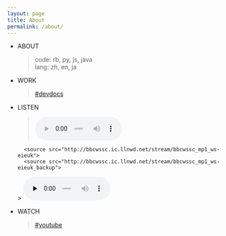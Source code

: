 ```yaml
---
layout: page
title: About
permalink: /about/
---
```


- ABOUT
  > code: rb, py, js, java  
    lang: zh, en, ja

- WORK
  > [#devdocs](https://devdocs.io/)

- LISTEN
  > <audio id="bbclive" controls style="width:200px;" preload="none">
  	    <source src="http://bbcwssc.ic.llnwd.net/stream/bbcwssc_mp1_ws-eieuk">
  	    <source src="http://bbcwssc.ic.llnwd.net/stream/bbcwssc_mp1_ws-eieuk_backup">
  	</audio>
  > <audio controls style="width:200px;" preload="none">
    	<source src="http://musicbird.leanstream.co/JCB068-MP3?args=tunein_02" type="audio/mpeg">
    </audio>
  

- WATCH
  > [#youtube](https://www.youtube.com/)

